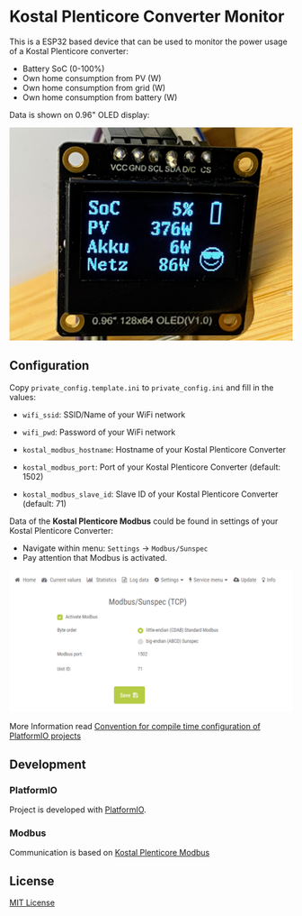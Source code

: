 # Kostal Plenticore Converter Monitor

This is a ESP32 based device that can be used to monitor the power usage of a Kostal Plenticore converter:

* Battery SoC (0-100%)
* Own home consumption from PV (W)
* Own home consumption from grid (W)
* Own home consumption from battery (W)

Data is shown on 0.96" OLED display:

![OLED display](docs/img/kostal-pv-monitor-096-oled.jpg)

## Configuration

Copy `private_config.template.ini` to `private_config.ini` and fill in the values:

* `wifi_ssid`: SSID/Name of your WiFi network

* `wifi_pwd`: Password of your WiFi network

* `kostal_modbus_hostname`: Hostname of your Kostal Plenticore Converter
* `kostal_modbus_port`: Port of your Kostal Plenticore Converter (default: 1502)
* `kostal_modbus_slave_id`: Slave ID of your Kostal Plenticore Converter (default: 71)

Data of the **Kostal Plenticore Modbus** could be found in settings of your Kostal Plenticore Converter:

* Navigate within menu: `Settings` -> `Modbus/Sunspec`
* Pay attention that Modbus is activated.

![Modbus settings](/docs/img/modbus-settings.png)

More Information read [Convention for compile time configuration of PlatformIO projects](https://blog.yavilevich.com/2020/09/convention-for-compile-time-configuration-of-platformio-projects/)

## Development

### PlatformIO

Project is developed with [PlatformIO](https://platformio.org/).

### Modbus

Communication is based on [Kostal Plenticore Modbus](https://www.kostal-solar-electric.com/de-de/download/-/media/document-library-folder---kse/2020/12/15/13/38/ba_kostal-interface-description-modbus-tcp_sunspec_hybrid.pdf/)

## License

[MIT License](LICENSE)
